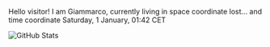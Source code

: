 Hello visitor! I am Giammarco, currently living in space coordinate lost... and time coordinate Saturday, 1 January, 01:42 CET

![GitHub Stats](https://github-readme-stats.vercel.app/api?username=grcasanova)
